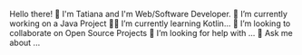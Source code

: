 Hello there! 👋
I'm Tatiana and I'm Web/Software Developer.
🔭 I’m currently working on a Java Project
👩‍💻 I’m currently learning Kotlin...
👯 I’m looking to collaborate on Open Source Projects
🤔 I’m looking for help with ...
💬 Ask me about ...
